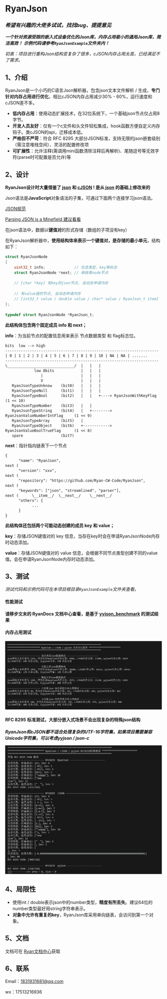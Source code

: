 # RyanJson
### *希望有兴趣的大佬多试试，找找bug、提提意见*

***一个针对资源受限的嵌入式设备优化的Json库，内存占用极小的通用Json库，简洁高效！***
***示例代码请参考`RyanJsonExample`文件夹内！***

*初衷：项目进行重构Json结构变复杂了很多，cJSON内存占用太高，已经满足不了需求。*

## 1、介绍

RyanJson是一个小巧的C语言Json解析器，包含json文本文件解析 / 生成，**专门针对内存占用进行优化**，相比cJSON内存占用减少30% - 60%，运行速度和cJSON差不多。

- **低内存占用**：使用动态扩展技术，在32位系统下，一个基础json节点仅占用8字节。
- **开发人员友好**：仅有一个c文件和头文件轻松集成，hook函数方便自定义内存钩子。类cJSON的api，迁移成本低。
- **严格但不严苛**：符合 RFC 8295 大部分JSON标准，支持无限的json嵌套级别（需注意堆栈空间）、灵活的配置修改项
- **可扩展性**：允许注释(需调用mini函数清除注释后再解析)、尾随逗号等无效字符(parse时可配置是否允许)等

## 2、设计

**RyanJson设计时大量借鉴了 [json](https://api.gitee.com/Lamdonn/json) 和 [cJSON](https://github.com/DaveGamble/cJSON) ! 是从 [json](https://api.gitee.com/Lamdonn/json) 的基础上修改来的**

Json语法是**JavaScript**对象语法的子集，可通过下面两个连接学习json语法。

[JSON规范](https://www.json.org/json-en.html)

[Parsing JSON is a Minefield 建议看看](https://seriot.ch/projects/parsing_json.html)

在json语法中，数据以**键值对**的形式存储（数组的子项没有key）

在RyanJson解析器中，**使用结构体来表示一个键值对，是存储的最小单元**，结构如下：

```c
struct RyanJsonNode
{
    uint32_t info;             // 包含类型，key等标志
    struct RyanJsonNode *next; // 单链表node节点

    // [char *key] 有key的json节点, 会动态申请内存

    // 有value值的节点, 会动态申请内存
    // [int32_t value / double value / char* value / RyanJson_t item]
};

typedef struct RyanJsonNode *RyanJson_t;
```

**此结构体包含两个固定成员 info 和 next；**

**info**：为当前节点的配置信息用来表示 节点数据类型 和 flag标志位。

```
bits  low --> high
---------------------------------------------------------------------
| 0 | 1 | 2 | 3 | 4 | 5 | 6 | 7 | 8 | 9 | 10 | NA | NA | .......
---------------------------------------------------------------------
\______________________________/  |   |   |
             low 8bits            |   |   |
                |                 |   |   |
                V                 |   |   |
   RyanJsonTypeUnknow    (bit0)   |   |   |
   RyanJsonTypeNull      (bit1)   |   |   |
   RyanJsonTypeBool      (bit2)   |   |   +----> RyanJsonWithKeyFlag            (1 << 10)
   RyanJsonTypeNumber    (bit3)   |   |
   RyanJsonTypeString    (bit4)   |   +--------> RyanJsonValueNumberIntFlag     (1 << 9)
   RyanJsonTypeArray     (bit5)   |
   RyanJsonTypeObject    (bit6)   +------------> RyanJsonValueBoolTrueFlag      (1 << 8)
   spare                 (bit7)
```

**next**：指针指向链表下一个节点

```
{
      "name": "RyanJson",
next (
      "version": "xxx",
next (
      "repository": "https://github.com/Ryan-CW-Code/RyanJson",
next (
      "keywords": ["json", "streamlined", "parser"],
next (      \__item__/  \__next__/    \__next__/
      "others": {
            ...
      }
}
```

**此结构体还包括两个可能动态创建的成员 key 和 value；**

**key**：存储JSON键值对的 key 信息，当存在key时会在申请RyanJsonNode内存时动态添加。

**value**：存储JSON键值对的 value 信息，会根据不同节点类型创建不同的value值。会在申请RyanJsonNode内存时动态添加。

## 3、测试

*测试代码和示例代码可在本项目根目录`RyanJsonExample`文件夹查看。*

#### 性能测试

**请移步文末的 RyanDocs 文档中心查看，是基于 [yyjson_benchmark](https://github.com/ibireme/yyjson_benchmark) 的测试结果**


#### 内存占用测试
![image-20230822200726742](docs/assert/README.assert/image-20230822200726742.png)



#### RFC 8295 标准测试，大部分嵌入式场景不会出现复杂的特殊json结构

***RyanJson和cJSON都不适合处理复杂的UTF-16字符集，如果项目需要兼容Unicode字符集，可以考虑yyjson / json-c***

![image-20230822200717809](docs/assert/README.assert/image-20230822200717809.png)

## 4、局限性

- 使用int / double表示json中的number类型，**精度有所丢失**。建议64位的number类型最好用string字符串表示。
- **对象中允许有重复的key**，RyanJson库采用单向链表，会访问到第一个对象。

## 5、文档

文档可在 [Ryan文档中心](https://ryan-cw-code.github.io/RyanDocs/)获取

## 6、联系

Email：1831931681@qq.com

wx：17513216936



